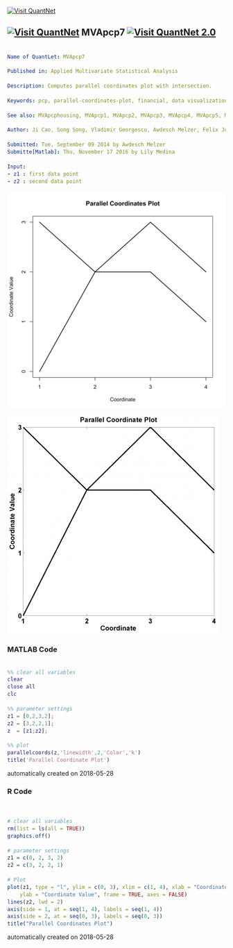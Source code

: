 [<img src="https://github.com/QuantLet/Styleguide-and-FAQ/blob/master/pictures/banner.png" width="888" alt="Visit QuantNet">](http://quantlet.de/)

## [<img src="https://github.com/QuantLet/Styleguide-and-FAQ/blob/master/pictures/qloqo.png" alt="Visit QuantNet">](http://quantlet.de/) **MVApcp7** [<img src="https://github.com/QuantLet/Styleguide-and-FAQ/blob/master/pictures/QN2.png" width="60" alt="Visit QuantNet 2.0">](http://quantlet.de/)

```yaml

Name of QuantLet: MVApcp7

Published in: Applied Multivariate Statistical Analysis

Description: Computes parallel coordinates plot with intersection.

Keywords: pcp, parallel-coordinates-plot, financial, data visualization, plot, graphical representation

See also: MVApcphousing, MVApcp1, MVApcp2, MVApcp3, MVApcp4, MVApcp5, MVApcp6, MVApcp8

Author: Ji Cao, Song Song, Vladimir Georgescu, Awdesch Melzer, Felix Jung

Submitted: Tue, September 09 2014 by Awdesch Melzer
Submitte[Matlab]: Thu, November 17 2016 by Lily Medina

Input: 
- z1 : first data point
- z2 : second data point

```

![Picture1](MVApcp7.png)

![Picture2](MVApcp7_matlab.png)

### MATLAB Code
```matlab

%% clear all variables
clear
close all
clc

%% parameter settings
z1 = [0,2,3,2];
z2 = [3,2,2,1];
z  = [z1;z2];

%% plot
parallelcoords(z,'linewidth',2,'Color','k')
title('Parallel Coordinate Plot')

```

automatically created on 2018-05-28

### R Code
```r


# clear all variables
rm(list = ls(all = TRUE))
graphics.off()

# parameter settings
z1 = c(0, 2, 3, 2)
z2 = c(3, 2, 2, 1)

# Plot
plot(z1, type = "l", ylim = c(0, 3), xlim = c(1, 4), xlab = "Coordinate", lwd = 2, 
    ylab = "Coordinate Value", frame = TRUE, axes = FALSE)
lines(z2, lwd = 2)
axis(side = 1, at = seq(1, 4), labels = seq(1, 4))
axis(side = 2, at = seq(0, 3), labels = seq(0, 3))
title("Parallel Coordinates Plot") 

```

automatically created on 2018-05-28